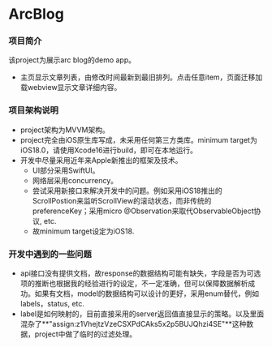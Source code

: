 # ArcBlog

### 项目简介
该project为展示arc blog的demo app。
- 主页显示文章列表，由修改时间最新到最旧排列。点击任意item，页面迁移加载webview显示文章详细内容。

### 项目架构说明
- project架构为MVVM架构。
- project完全由iOS原生库写成，未采用任何第三方类库。minimum target为iOS18.0，请使用Xcode16进行build，即可在本地运行。
- 开发中尽量采用近年来Apple新推出的框架及技术。
    - UI部分采用SwiftUI。
    - 网络层采用concurrency。
    - 尝试采用新接口来解决开发中的问题。例如采用iOS18推出的ScrollPostion来监听ScrollView的滚动状态，而非传统的preferenceKey；采用micro @Observation来取代ObservableObject协议, etc.
    - 故minimum target设定为iOS18.

### 开发中遇到的一些问题
- api接口没有提供文档，故response的数据结构可能有缺失，字段是否为可选项的推断也根据我的经验进行的设定，不一定准确，但可以保障数据解析成功。如果有文档，model的数据结构可以设计的更好，采用enum替代，例如labels，status, etc.
- label是如何映射的，目前直接采用的server返回值直接显示的策略。以及里面混杂了**"assign:z1VhejtzVzeCSXPdCAks5x2p5BUJQhzi4SE"**这种数据，project中做了临时的过滤处理。




